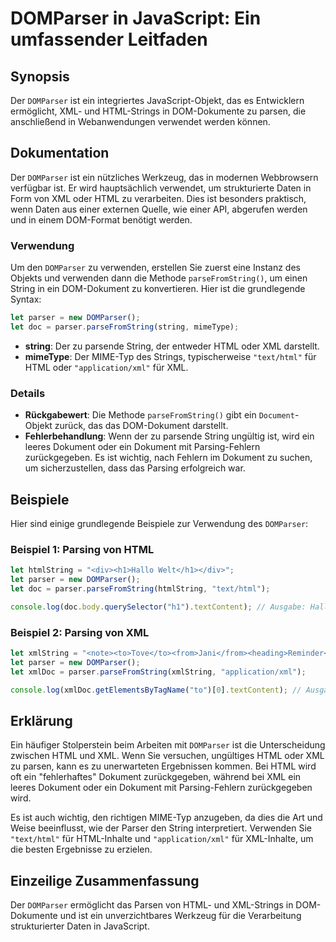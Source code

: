 <!--
Meta Description: # DOMParser in JavaScript: Ein umfassender Leitfaden ## Synopsis Der `DOMParser` ist ein integriertes JavaScript-Objekt, das es Entwicklern ermöglicht...
Meta Keywords: xml, html, ein, domparser, ist
-->

# DOMParser in JavaScript: Ein umfassender Leitfaden

## Synopsis
Der `DOMParser` ist ein integriertes JavaScript-Objekt, das es Entwicklern ermöglicht, XML- und HTML-Strings in DOM-Dokumente zu parsen, die anschließend in Webanwendungen verwendet werden können.

## Dokumentation
Der `DOMParser` ist ein nützliches Werkzeug, das in modernen Webbrowsern verfügbar ist. Er wird hauptsächlich verwendet, um strukturierte Daten in Form von XML oder HTML zu verarbeiten. Dies ist besonders praktisch, wenn Daten aus einer externen Quelle, wie einer API, abgerufen werden und in einem DOM-Format benötigt werden.

### Verwendung
Um den `DOMParser` zu verwenden, erstellen Sie zuerst eine Instanz des Objekts und verwenden dann die Methode `parseFromString()`, um einen String in ein DOM-Dokument zu konvertieren. Hier ist die grundlegende Syntax:

```javascript
let parser = new DOMParser();
let doc = parser.parseFromString(string, mimeType);
```

- **string**: Der zu parsende String, der entweder HTML oder XML darstellt.
- **mimeType**: Der MIME-Typ des Strings, typischerweise `"text/html"` für HTML oder `"application/xml"` für XML.

### Details
- **Rückgabewert**: Die Methode `parseFromString()` gibt ein `Document`-Objekt zurück, das das DOM-Dokument darstellt.
- **Fehlerbehandlung**: Wenn der zu parsende String ungültig ist, wird ein leeres Dokument oder ein Dokument mit Parsing-Fehlern zurückgegeben. Es ist wichtig, nach Fehlern im Dokument zu suchen, um sicherzustellen, dass das Parsing erfolgreich war.

## Beispiele
Hier sind einige grundlegende Beispiele zur Verwendung des `DOMParser`:

### Beispiel 1: Parsing von HTML
```javascript
let htmlString = "<div><h1>Hallo Welt</h1></div>";
let parser = new DOMParser();
let doc = parser.parseFromString(htmlString, "text/html");

console.log(doc.body.querySelector("h1").textContent); // Ausgabe: Hallo Welt
```

### Beispiel 2: Parsing von XML
```javascript
let xmlString = "<note><to>Tove</to><from>Jani</from><heading>Reminder</heading><body>Don't forget me this weekend!</body></note>";
let parser = new DOMParser();
let xmlDoc = parser.parseFromString(xmlString, "application/xml");

console.log(xmlDoc.getElementsByTagName("to")[0].textContent); // Ausgabe: Tove
```

## Erklärung
Ein häufiger Stolperstein beim Arbeiten mit `DOMParser` ist die Unterscheidung zwischen HTML und XML. Wenn Sie versuchen, ungültiges HTML oder XML zu parsen, kann es zu unerwarteten Ergebnissen kommen. Bei HTML wird oft ein "fehlerhaftes" Dokument zurückgegeben, während bei XML ein leeres Dokument oder ein Dokument mit Parsing-Fehlern zurückgegeben wird.

Es ist auch wichtig, den richtigen MIME-Typ anzugeben, da dies die Art und Weise beeinflusst, wie der Parser den String interpretiert. Verwenden Sie `"text/html"` für HTML-Inhalte und `"application/xml"` für XML-Inhalte, um die besten Ergebnisse zu erzielen.

## Einzeilige Zusammenfassung
Der `DOMParser` ermöglicht das Parsen von HTML- und XML-Strings in DOM-Dokumente und ist ein unverzichtbares Werkzeug für die Verarbeitung strukturierter Daten in JavaScript.